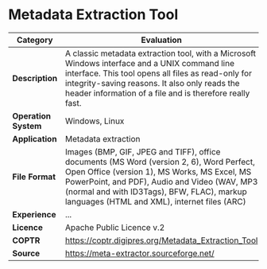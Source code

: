 # Metadata Extraction Tool

| Category | Evaluation |
| --- | --- |
| **Description**  | A classic metadata extraction tool, with a Microsoft Windows interface and a UNIX command line interface. This tool opens all files as read-only for integrity-saving reasons. It also only reads the header information of a file and is therefore really fast. |
| **Operation System**  | Windows, Linux |
| **Application**  | Metadata extraction |
| **File Format** | Images (BMP, GIF, JPEG and TIFF), office documents (MS Word (version 2, 6), Word Perfect, Open Office (version 1), MS Works, MS Excel, MS PowerPoint, and PDF), Audio and Video (WAV, MP3 (normal and with ID3Tags), BFW, FLAC), markup languages (HTML and XML), internet files (ARC) |
| **Experience** | ... |
| **Licence** | Apache Public Licence v.2 |
| **COPTR** | https://coptr.digipres.org/Metadata_Extraction_Tool |
| **Source** | https://meta-extractor.sourceforge.net/ |
